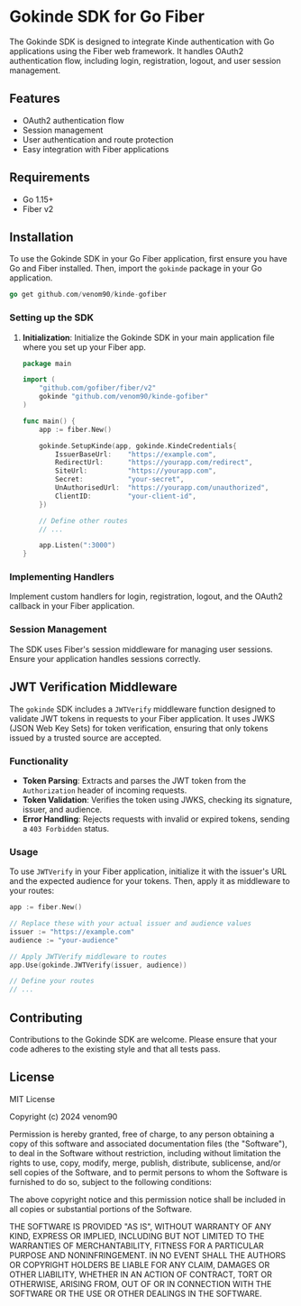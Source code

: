 # Gokinde SDK for Go Fiber

The Gokinde SDK is designed to integrate Kinde authentication with Go applications using the Fiber web framework. It handles OAuth2 authentication flow, including login, registration, logout, and user session management.

## Features

- OAuth2 authentication flow
- Session management
- User authentication and route protection
- Easy integration with Fiber applications

## Requirements

- Go 1.15+
- Fiber v2

## Installation

To use the Gokinde SDK in your Go Fiber application, first ensure you have Go and Fiber installed. Then, import the `gokinde` package in your Go application.

```go
go get github.com/venom90/kinde-gofiber
```

### Setting up the SDK

1. **Initialization**: Initialize the Gokinde SDK in your main application file where you set up your Fiber app.

   ```go
   package main

   import (
       "github.com/gofiber/fiber/v2"
       gokinde "github.com/venom90/kinde-gofiber"
   )

   func main() {
       app := fiber.New()

       gokinde.SetupKinde(app, gokinde.KindeCredentials{
           IssuerBaseUrl:    "https://example.com",
           RedirectUrl:      "https://yourapp.com/redirect",
           SiteUrl:          "https://yourapp.com",
           Secret:           "your-secret",
           UnAuthorisedUrl:  "https://yourapp.com/unauthorized",
           ClientID:         "your-client-id",
       })

       // Define other routes
       // ...

       app.Listen(":3000")
   }
   ```

### Implementing Handlers

Implement custom handlers for login, registration, logout, and the OAuth2 callback in your Fiber application.

### Session Management

The SDK uses Fiber's session middleware for managing user sessions. Ensure your application handles sessions correctly.

## JWT Verification Middleware

The `gokinde` SDK includes a `JWTVerify` middleware function designed to validate JWT tokens in requests to your Fiber application. It uses JWKS (JSON Web Key Sets) for token verification, ensuring that only tokens issued by a trusted source are accepted.

### Functionality

- **Token Parsing**: Extracts and parses the JWT token from the `Authorization` header of incoming requests.
- **Token Validation**: Verifies the token using JWKS, checking its signature, issuer, and audience.
- **Error Handling**: Rejects requests with invalid or expired tokens, sending a `403 Forbidden` status.

### Usage

To use `JWTVerify` in your Fiber application, initialize it with the issuer's URL and the expected audience for your tokens. Then, apply it as middleware to your routes:

```go
app := fiber.New()

// Replace these with your actual issuer and audience values
issuer := "https://example.com"
audience := "your-audience"

// Apply JWTVerify middleware to routes
app.Use(gokinde.JWTVerify(issuer, audience))

// Define your routes
// ...
```

## Contributing

Contributions to the Gokinde SDK are welcome. Please ensure that your code adheres to the existing style and that all tests pass.

## License

MIT License

Copyright (c) 2024 venom90

Permission is hereby granted, free of charge, to any person obtaining a copy
of this software and associated documentation files (the "Software"), to deal
in the Software without restriction, including without limitation the rights
to use, copy, modify, merge, publish, distribute, sublicense, and/or sell
copies of the Software, and to permit persons to whom the Software is
furnished to do so, subject to the following conditions:

The above copyright notice and this permission notice shall be included in all
copies or substantial portions of the Software.

THE SOFTWARE IS PROVIDED "AS IS", WITHOUT WARRANTY OF ANY KIND, EXPRESS OR
IMPLIED, INCLUDING BUT NOT LIMITED TO THE WARRANTIES OF MERCHANTABILITY,
FITNESS FOR A PARTICULAR PURPOSE AND NONINFRINGEMENT. IN NO EVENT SHALL THE
AUTHORS OR COPYRIGHT HOLDERS BE LIABLE FOR ANY CLAIM, DAMAGES OR OTHER
LIABILITY, WHETHER IN AN ACTION OF CONTRACT, TORT OR OTHERWISE, ARISING FROM,
OUT OF OR IN CONNECTION WITH THE SOFTWARE OR THE USE OR OTHER DEALINGS IN THE
SOFTWARE.
